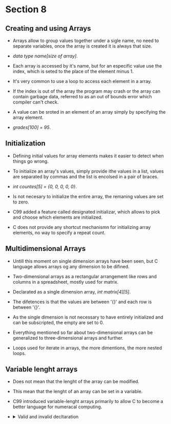 # Section 8

## Creating and using Arrays

- Arrays allow to group values together under a sigle name, no need to separate
  variables, once the array is created it is always that size.

- *data type name[size of array]*.

- Each array is accessed by it's name, but for an especific value use the index,
  which is seted to the place of the element minus 1.

- It's very common to use a loop to access each element in a array.

- If the index is out of the array the program may crash or the array can contain
  garbage data, referred to as an out of bounds error which compiler can't check.

- A value can be sroted in an element of an array simply by specifying the array
  element.

- *grades[100] = 95*.

## Initialization

- Defining initial values for array elements makes it easier to detect when things
  go wrong.

- To initialize an array's values, simply provide ithe values in a list, values 
  are separated by commas and the list is encolsed in a pair of braces.

- *int countes[5] = {0, 0, 0, 0, 0}*.

- Is not necesary to initialize the entire array, the remaning values are set to
  zero.

- C99 added a feature called designated initializar, which allows to pick and
  choose which elements are initialized.

- C does not provide any shortcut mechanismn for initializing array elements, no
  way to specify a repeat count.

## Multidimensional Arrays

- Untill this moment on single dimension arrays have been seen, but C language
  allows arrays og any dimension to be difined.

- Two-dimensional arrays as a rectangular arrangement like rows and columns in a
  spreadsheet, mostly used for matrix.

- Declarated as a single dimension array, *int matrix[4][5]*.

- The difetences is that the values are between '{}' and each row is between '{}'.

- As the single dimension is not necessary to have entirely initialized and can be 
  subscripted, the empty are set to 0.

- Everything mentioned so far about two-dimensional arrays can be generalized to 
  three-dimensional arrays and further.

- Loops used for iterate in arrays, the more dimentions, the more nested loops.

## Variable lenght arrays

- Does not mean that the lenght of the array can be modified.

- This mean that the lenght of an array can be set in a variable.

- C99 introduced variable-lenght arrays primarily to allow C to become a better 
  language for numeracal computing.

- <details>
  <summary>Valid and invalid decltaration</summary>
    int n = 5
    int m = 8
    
    | Declaration | Especification |
    | --- | --- |
    | float a1[5] | Valid as the size is being set by a number |
    | --- | --- |
    | float a2[5*2+1] | Valid as the size is being set by an operation |
    | --- | --- |
    | float a3[sizeof(int)+1] | Valid as the size is being set by an operation 
    and size of int is 4 |
    | --- | --- |
    | float a4[-4] | Invalid as the size is not positive |
    | --- | --- |
    | float a5[0] | Invalid as the size is not positive |
    | --- | --- |
    | float a6[2.5] | Invalid as the size is not an integer |
    | --- | --- |
    | float a7[(int)2.5] | Valid as the size is set to an int by typecast |
    | --- | --- |
    | float a8[n] | Not allowed before C99, VLA |
    | --- | --- |
    | float a9[m] | Not allowed before C99, VLA |
  </details>